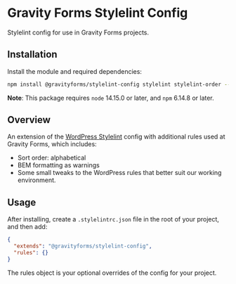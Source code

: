 # Gravity Forms Stylelint Config

Stylelint config for use in Gravity Forms projects.

## Installation

Install the module and required dependencies:

```bash
npm install @gravityforms/stylelint-config stylelint stylelint-order --save-dev
```

**Note**: This package requires `node` 14.15.0 or later, and `npm` 6.14.8 or later.

## Overview

An extension of the [WordPress Stylelint](https://github.com/WordPress/gutenberg/tree/trunk/packages/stylelint-config) config with additional rules used at Gravity Forms, which includes:

* Sort order: alphabetical
* BEM formatting as warnings
* Some small tweaks to the WordPress rules that better suit our working environment.

## Usage

After installing, create a `.stylelintrc.json` file in the root of your project, and then add:

```json
{
  "extends": "@gravityforms/stylelint-config",
  "rules": {}
}
```

The rules object is your optional overrides of the config for your project.


